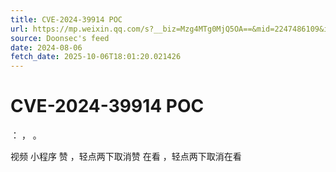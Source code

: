 ```yaml
---
title: CVE-2024-39914 POC
url: https://mp.weixin.qq.com/s?__biz=Mzg4MTg0MjQ5OA==&mid=2247486109&idx=1&sn=1d8b7ea511844128780c63cad8ac2bb2
source: Doonsec's feed
date: 2024-08-06
fetch_date: 2025-10-06T18:01:20.021426
---
```


# CVE-2024-39914 POC

：
，
。

视频
小程序
赞
，轻点两下取消赞
在看
，轻点两下取消在看